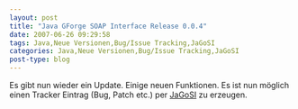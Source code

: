 ```yaml
---
layout: post
title: "Java GForge SOAP Interface Release 0.0.4"
date: 2007-06-26 09:29:58
tags: Java,Neue Versionen,Bug/Issue Tracking,JaGoSI
categories: Java,Neue Versionen,Bug/Issue Tracking,JaGoSI
post-type: blog
---
```

Es gibt nun  wieder ein Update. Einige neuen Funktionen. Es ist nun möglich einen Tracker Eintrag (Bug, Patch etc.) per <a href="http://jagosi.soebes.de">JaGoSI</a> zu erzeugen. 
